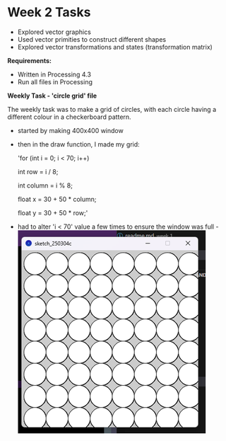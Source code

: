 # Week 2 Tasks

- Explored vector graphics
- Used vector primities to construct different shapes
- Explored vector transformations and states (transformation matrix)

**Requirements:**

- Written in Processing 4.3
- Run all files in Processing


**Weekly Task - 'circle grid' file**

The weekly task was to make a grid of circles, with each circle having a different colour in a checkerboard pattern.

- started by making 400x400 window
- then in the draw function, I made my grid:

    'for (int i = 0; i < 70; i++) 

    int row = i / 8;

    int column = i % 8;


    float x = 30 + 50 * column;

    float y = 30 + 50 * row;'

- had to alter 'i < 70' value a few times to ensure the window was full
-![alt text](image.png)
